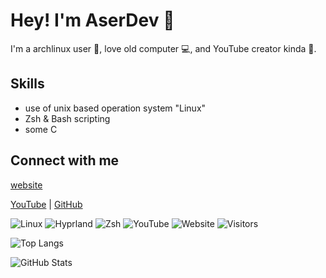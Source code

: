# Hey! I'm AserDev 👋
I'm a archlinux user 🐧, love old computer 💻, and YouTube creator kinda 🎥.

## Skills
- use of unix based operation system "Linux"
- Zsh & Bash scripting
- some C

## Connect with me
[website](https://aserdevyt.github.io/)

[YouTube](https://www.youtube.com/@aserdev_yt) | [GitHub](https://github.com/aserdev)

![Linux](https://img.shields.io/badge/Linux-Arch-blue?style=for-the-badge&logo=linux)
![Hyprland](https://img.shields.io/badge/WM-Hyprland-purple?style=for-the-badge)
![Zsh](https://img.shields.io/badge/Shell-Zsh-pink?style=for-the-badge&logo=gnu-bash)
![YouTube](https://img.shields.io/badge/YouTube-AserDev-red?style=for-the-badge&logo=youtube)
![Website](https://img.shields.io/website?url=https%3A%2F%2Faserdevyt.github.io%2F)
![Visitors](https://komarev.com/ghpvc/?username=aserdevyt&style=for-the-badge)

![Top Langs](https://github-readme-stats.vercel.app/api/top-langs/?username=aserdevyt&layout=compact)

![GitHub Stats](https://github-readme-stats.vercel.app/api?username=aserdevyt&show_icons=true&theme=tokyonight)


